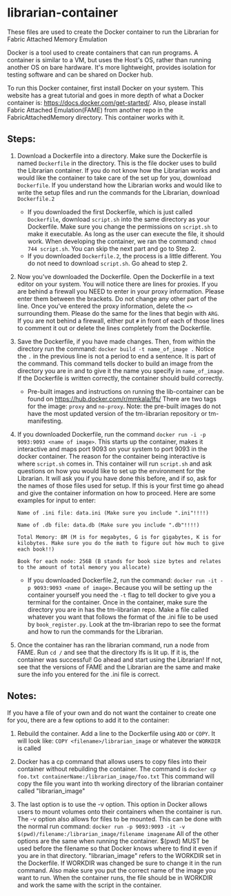 # librarian-container
These files are used to create the Docker container to run the Librarian for Fabric Attached Memory Emulation

Docker is a tool used to create containers that can run programs. A container is similar to a VM, but uses the Host's OS, rather than running another OS on bare hardware. It's more lightweight, provides isolation for testing software and can be shared on Docker hub.

To run this Docker container, first install Docker on your system. This website has a great tutorial and goes in more depth of what a Docker container is: https://docs.docker.com/get-started/. Also, please install Fabric Attached Emulation(FAME) from another repo in the FabricAttachedMemory directory. This container works with it.

## Steps:

1. Download a Dockerfile into a directory. Make sure the Dockerfile is named ```Dockerfile``` in the directory. This is the file docker uses to build the Librarian container. If you do not know how the Librarian works and would like the container to take care of the set up for you, download ```Dockerfile```. If you understand how the Librarian works and would like to write the setup files and run the commands for the Librarian, download ```Dockerfile.2```
    - If you downloaded the first Dockerfile, which is just called ```Dockerfile```, download ```script.sh``` into the same directory as your Dockerfile. Make sure you change the permissions on ```script.sh``` to make it executable. As long as the user can execute the file, it should work. When developing the container, we ran the command: ```chmod 744 script.sh```. You can skip the next part and go to Step 2.
    - If you downloaded ```Dockerfile.2```, the process is a little different. You do not need to download ```script.sh```. Go ahead to step 2.

2. Now you've downloaded the Dockerfile. Open the Dockerfile in a text editor on your system. You will notice there are lines for proxies. If you are behind a firewall you NEED to enter in your proxy information. Please enter them between the brackets. Do not change any other part of the line. Once you've entered the proxy information, delete the ```<>``` surrounding them. Please do the same for the lines that begin with ```ARG```. If you are not behind a firewall, either put ```#``` in front of each of those lines to comment it out or delete the lines completely from the Dockerfile. 

3. Save the Dockerfile, if you have made changes. Then, from within the directory run the command: ```docker build -t name_of_image .``` Notice the ```.``` in the previous line is not a period to end a sentence. It is part of the command. This command tells docker to build an image from the directory you are in and to give it the name you specify in ```name_of_image```. If the Dockerfile is written correctly, the container should build correctly.
    - Pre-built images and instructions on running the lib-container can be found on https://hub.docker.com/r/mmkala/lfs/ There are two tags for the image: ```proxy``` and ```no-proxy```. Note: the pre-built images do not have the most updated version of the tm-librarian repository or tm-manifesting.

4. If you downloaded Dockerfile, run the command ```docker run -i -p 9093:9093 <name of image>```. This starts up the container, makes it interactive and maps port 9093 on your system to port 9093 in the docker container. The reason for the container being interactive is where ```script.sh``` comes in. This container will run ```script.sh``` and ask questions on how you would like to set up the environment for the Librarian. It will ask you if you have done this before, and if so, ask for the names of those files used for setup. If this is your first time go ahead and give the container information on how to proceed. Here are some examples for input to enter:

    ```
    Name of .ini file: data.ini (Make sure you include ".ini"!!!!)

    Name of .db file: data.db (Make sure you include ".db"!!!!)

    Total Memory: 8M (M is for megabytes, G is for gigabytes, K is for kilobytes. Make sure you do the math to figure out how much to give each book!!)

    Book for each node: 256B (B stands for book size bytes and relates to the amount of total memory you allocate)
    ```
    - If you downloaded Dockerfile.2, run the command: ```docker run -it -p 9093:9093 <name of image>```. Because you will be setting up the container yourself you need the ```-t``` flag to tell docker to give you a terminal for the container. Once in the container, make sure the directory you are in has the tm-librarian repo. Make a file called whatever you want that follows the format of the .ini file to be used by ```book_register.py```. Look at the tm-librarian repo to see the format and how to run the commands for the Librarian.
  
5. Once the container has ran the librarian command, run a node from FAME. Run ```cd /``` and see that the directory lfs is lit up. If it is, the container was successful! Go ahead and start using the Librarian! If not, see that the versions of FAME and the Librarian are the same and make sure the info you entered for the .ini file is correct.


## Notes:

If you have a file of your own and do not want the container to create one for you, there are a few options to add it to the container:

 1. Rebuild the container. Add a line to the Dockerfile using ```ADD``` or ```COPY```. It will look like: ```COPY <filename>/librarian_image``` or whatever the ```WORKDIR``` is called
  
 2. Docker has a cp command that allows users to copy files into their container without rebuilding the container. The command is ```docker cp foo.txt containerName:/librarian_image/foo.txt```
  This command will copy the file you want into th working directory of the librarian container called "librarian_image"
  
 3. The last option is to use the -v option. This option in Docker allows users to mount volumes onto their containers when the container is run. The -v option also allows for files to be mounted. This can be done with the normal run command:
  ```docker run -p 9093:9093 -it -v $(pwd)/filename:/librarian_image/filename imagename```
  All of the other options are the same when running the container. $(pwd) MUST be used before the filename so that Docker knows where to find it even if you are in that directory. "librarian_image" refers to the WORKDIR set in the Dockerfile. If WORKDIR was changed be sure to change it in the run command. Also make sure you put the correct name of the image you want to run. When the container runs, the file should be in WORKDIR and work the same with the script in the container.
